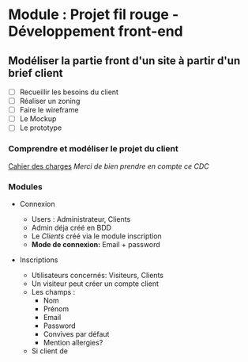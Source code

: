 # Module : Projet fil rouge - Développement front-end

## Modéliser la partie front d'un site à partir d'un brief client

- [ ] Recueillir les besoins du client
- [ ] Réaliser un zoning
- [ ] Faire le wireframe
- [ ] Le Mockup
- [ ] Le prototype

### Comprendre et modéliser le projet du client

[Cahier des charges](./CDC_Quai_Antique.pdf)
*Merci de bien prendre en compte ce CDC*

### Modules

- Connexion
  - Users : Administrateur, Clients
  - Admin déja créé en BDD
  - Le *Clients* créé via le module inscription
  - **Mode de connexion:** Email + password

- Inscriptions
  - Utilisateurs concernés: Visiteurs, Clients
  - Un visiteur peut créer un compte client
  - Les champs :
    - Nom
    - Prénom
    - Email
    - Password
    - Convives par défaut
    - Mention allergies?
  - Si client de 